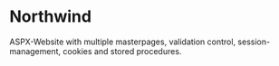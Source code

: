 # Northwind
ASPX-Website with multiple masterpages, validation control, session-management, cookies and stored procedures.
